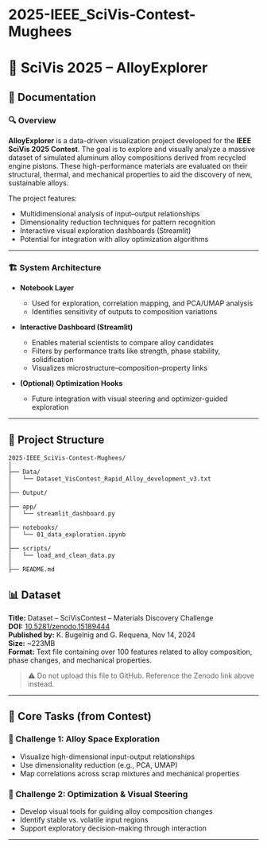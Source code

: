 # 2025-IEEE_SciVis-Contest-Mughees

# 🔬 SciVis 2025 – AlloyExplorer

## 📖 Documentation

### 🔍 Overview

**AlloyExplorer** is a data-driven visualization project developed for the **IEEE SciVis 2025 Contest**. The goal is to explore and visually analyze a massive dataset of simulated aluminum alloy compositions derived from recycled engine pistons. These high-performance materials are evaluated on their structural, thermal, and mechanical properties to aid the discovery of new, sustainable alloys.

The project features:
- Multidimensional analysis of input–output relationships
- Dimensionality reduction techniques for pattern recognition
- Interactive visual exploration dashboards (Streamlit)
- Potential for integration with alloy optimization algorithms

---

### 🏗️ System Architecture

- **Notebook Layer**
  - Used for exploration, correlation mapping, and PCA/UMAP analysis
  - Identifies sensitivity of outputs to composition variations

- **Interactive Dashboard (Streamlit)**
  - Enables material scientists to compare alloy candidates
  - Filters by performance traits like strength, phase stability, solidification
  - Visualizes microstructure–composition–property links

- **(Optional) Optimization Hooks**
  - Future integration with visual steering and optimizer-guided exploration

---

## 📁 Project Structure

```
2025-IEEE_SciVis-Contest-Mughees/
│
├── Data/
│   └── Dataset_VisContest_Rapid_Alloy_development_v3.txt
│
├── Output/
│
├── app/
│   └── streamlit_dashboard.py
│ 
├── notebooks/
│   └── 01_data_exploration.ipynb
│
├── scripts/
│   └── load_and_clean_data.py
│
├── README.md
```



## 📊 Dataset

**Title:** Dataset – SciVisContest – Materials Discovery Challenge  
**DOI:** [10.5281/zenodo.15189444](https://doi.org/10.5281/zenodo.15189444)  
**Published by:** K. Bugelnig and G. Requena, Nov 14, 2024  
**Size:** ~223MB  
**Format:** Text file containing over 100 features related to alloy composition, phase changes, and mechanical properties.

> ⚠️ Do not upload this file to GitHub. Reference the Zenodo link above instead.

---

## 🔗 Core Tasks (from Contest)

### 🧪 Challenge 1: Alloy Space Exploration
- Visualize high-dimensional input-output relationships
- Use dimensionality reduction (e.g., PCA, UMAP)
- Map correlations across scrap mixtures and mechanical properties

### 🧬 Challenge 2: Optimization & Visual Steering
- Develop visual tools for guiding alloy composition changes
- Identify stable vs. volatile input regions
- Support exploratory decision-making through interaction

---

